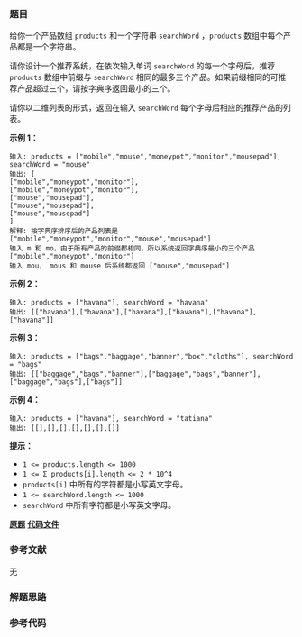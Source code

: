 ### 题目
给你一个产品数组 `products` 和一个字符串 `searchWord` ，`products`  数组中每个产品都是一个字符串。

请你设计一个推荐系统，在依次输入单词 `searchWord` 的每一个字母后，推荐 `products` 数组中前缀与 `searchWord`
相同的最多三个产品。如果前缀相同的可推荐产品超过三个，请按字典序返回最小的三个。

请你以二维列表的形式，返回在输入 `searchWord` 每个字母后相应的推荐产品的列表。



**示例 1：**

    
    
    输入: products = ["mobile","mouse","moneypot","monitor","mousepad"], searchWord = "mouse"
    输出: [
    ["mobile","moneypot","monitor"],
    ["mobile","moneypot","monitor"],
    ["mouse","mousepad"],
    ["mouse","mousepad"],
    ["mouse","mousepad"]
    ]
    解释: 按字典序排序后的产品列表是 ["mobile","moneypot","monitor","mouse","mousepad"]
    输入 m 和 mo，由于所有产品的前缀都相同，所以系统返回字典序最小的三个产品 ["mobile","moneypot","monitor"]
    输入 mou， mous 和 mouse 后系统都返回 ["mouse","mousepad"]
    

**示例 2：**

    
    
    输入: products = ["havana"], searchWord = "havana"
    输出: [["havana"],["havana"],["havana"],["havana"],["havana"],["havana"]]
    

**示例 3：**

    
    
    输入: products = ["bags","baggage","banner","box","cloths"], searchWord = "bags"
    输出: [["baggage","bags","banner"],["baggage","bags","banner"],["baggage","bags"],["bags"]]
    

**示例 4：**

    
    
    输入: products = ["havana"], searchWord = "tatiana"
    输出: [[],[],[],[],[],[],[]]
    



**提示：**

  * `1 <= products.length <= 1000`
  * `1 <= Σ products[i].length <= 2 * 10^4`
  * `products[i]` 中所有的字符都是小写英文字母。
  * `1 <= searchWord.length <= 1000`
  * `searchWord` 中所有字符都是小写英文字母。

 **[原题](https://leetcode-cn.com/problems/search-suggestions-system/)**    **[代码文件]()**


### 参考文献
无

### 解题思路




### 参考代码

```go


```




